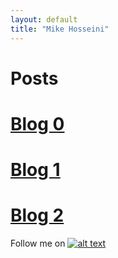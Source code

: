 ```yaml
---
layout: default
title: "Mike Hosseini"
---
```

# Posts

# [Blog 0](https://mikehosseini.github.io/mikehosseini.github.io/posts/2020/08/31/Blog-0.html)

# [Blog 1](https://mikehosseini.github.io/mikehosseini.github.io/posts/2020/09/06/Blog-1.html)

# [Blog 2](https://mikehosseini.github.io/mikehosseini.github.io/posts/2020/09/15/Blog-2.html)



Follow me on [![alt text][1.1]][1]

[1.1]: http://i.imgur.com/tXSoThF.png (twitter icon with padding)

[1]: http://www.twitter.com/mikehosseini92

